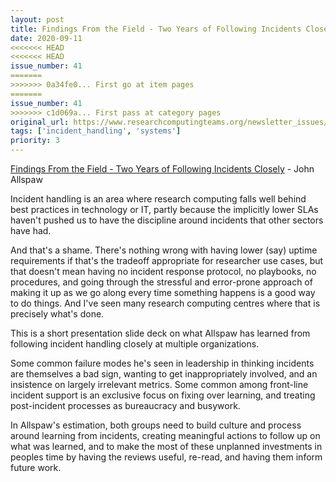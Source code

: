 ```yaml
---
layout: post
title: Findings From the Field - Two Years of Following Incidents Closely - John Allspaw
date: 2020-09-11
<<<<<<< HEAD
<<<<<<< HEAD
issue_number: 41
=======
>>>>>>> 0a34fe0... First go at item pages
=======
issue_number: 41
>>>>>>> c1d069a... First pass at category pages
original_url: https://www.researchcomputingteams.org/newsletter_issues/0041
tags: ['incident_handling', 'systems']
priority: 3
---
```


<!-- markdownlint-disable MD033 -->
<!-- markdownlint-disable MD041 -->
<!-- markdownlint-disable MD049 -->

[Findings From the Field - Two Years of Following Incidents Closely](https://speakerdeck.com/jallspaw/findings-from-the-field-devops-enterprise-london-2020) - John Allspaw

Incident handling is an area where research computing falls well behind best practices in technology or IT, partly because the implicitly lower SLAs haven't pushed us to have the discipline around incidents that other sectors have had.

And that's a shame. There's nothing wrong with having lower (say) uptime requirements if that's the tradeoff appropriate for researcher use cases, but that doesn't mean having no incident response protocol, no playbooks, no procedures, and going through the stressful and error-prone approach of making it up as we go along every time something happens is a good way to do things. And I've seen many research computing centres where that is precisely what's done.

This is a short presentation slide deck on what Allspaw has learned from following incident handling closely at multiple organizations.

Some common failure modes he's seen in leadership in thinking incidents are themselves a bad sign, wanting to get inappropriately involved, and an insistence on largely irrelevant metrics. Some common among front-line incident support is an exclusive focus on fixing over learning, and treating post-incident processes as bureaucracy and busywork.

In Allspaw's estimation, both groups need to build culture and process around learning from incidents, creating meaningful actions to follow up on what was learned, and to make the most of these unplanned investments in peoples time by having the reviews useful, re-read, and having them inform future work.